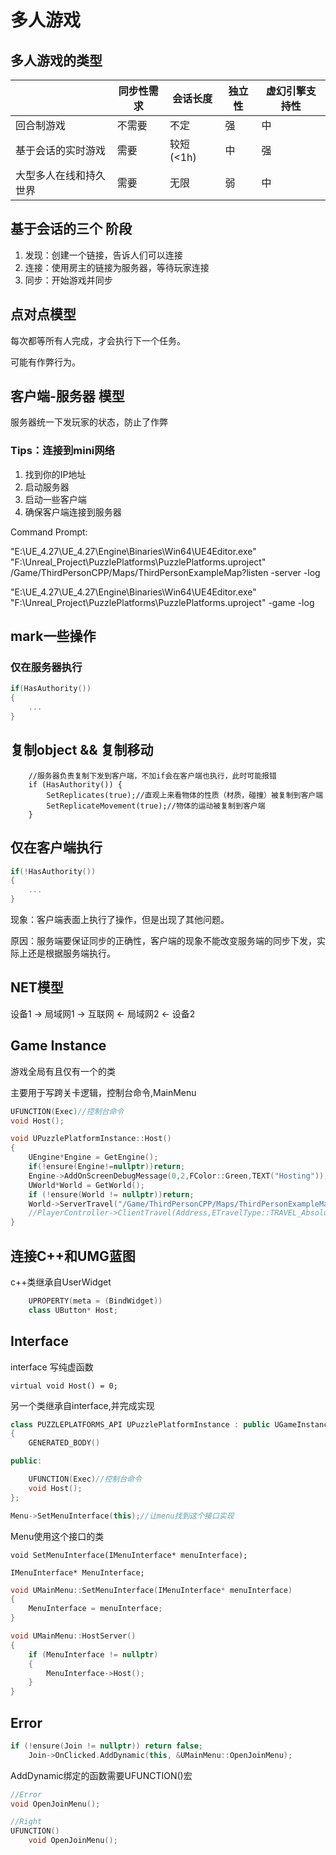 # 多人游戏

## 多人游戏的类型

|                        | 同步性需求 | 会话长度     | 独立性 | 虚幻引擎支持性 |
| ---------------------- | ---------- | ------------ | ------ | -------------- |
| 回合制游戏             | 不需要     | 不定         | 强     | 中             |
| 基于会话的实时游戏     | 需要       | 较短   (<1h) | 中     | 强             |
| 大型多人在线和持久世界 | 需要       | 无限         | 弱     | 中             |

 

## 基于会话的三个 阶段

1. 发现：创建一个链接，告诉人们可以连接
2. 连接：使用房主的链接为服务器，等待玩家连接
3. 同步：开始游戏并同步



## 点对点模型

每次都等所有人完成，才会执行下一个任务。

可能有作弊行为。



## 客户端-服务器 模型

服务器统一下发玩家的状态，防止了作弊



### Tips：连接到mini网络

1. 找到你的IP地址
2. 启动服务器
3. 启动一些客户端 
4. 确保客户端连接到服务器

Command Prompt:

 "E:\UE_4.27\UE_4.27\Engine\Binaries\Win64\UE4Editor.exe" "F:\Unreal_Project\PuzzlePlatforms\PuzzlePlatforms.uproject" /Game/ThirdPersonCPP/Maps/ThirdPersonExampleMap?listen -server -log

"E:\UE_4.27\UE_4.27\Engine\Binaries\Win64\UE4Editor.exe" "F:\Unreal_Project\PuzzlePlatforms\PuzzlePlatforms.uproject"  -game -log



## mark一些操作

### 仅在服务器执行

~~~cpp
if(HasAuthority())
{
    ...
}
~~~

## 复制object && 复制移动

~~~c'p'p
	//服务器负责复制下发到客户端，不加if会在客户端也执行，此时可能报错
	if (HasAuthority()) {
		SetReplicates(true);//直观上来看物体的性质（材质，碰撞）被复制到客户端
		SetReplicateMovement(true);//物体的运动被复制到客户端
	}
~~~

## 仅在客户端执行

~~~cpp
if(!HasAuthority())
{
    ...
}
~~~

现象：客户端表面上执行了操作，但是出现了其他问题。

原因：服务端要保证同步的正确性，客户端的现象不能改变服务端的同步下发，实际上还是根据服务端执行。

## NET模型

设备1 -> 局域网1 -> 互联网 <- 局域网2 <- 设备2

## Game Instance

游戏全局有且仅有一个的类

主要用于写跨关卡逻辑，控制台命令,MainMenu

~~~cpp
UFUNCTION(Exec)//控制台命令
void Host();
~~~

~~~cpp
void UPuzzlePlatformInstance::Host()
{
	UEngine*Engine = GetEngine();
	if(!ensure(Engine!=nullptr))return;
	Engine->AddOnScreenDebugMessage(0,2,FColor::Green,TEXT("Hosting"));
	UWorld*World = GetWorld();
	if (!ensure(World != nullptr))return;
	World->ServerTravel("/Game/ThirdPersonCPP/Maps/ThirdPersonExampleMap?listen");//将玩家控制器传送到某个地图,并监听
    //PlayerController->ClientTravel(Address,ETravelType::TRAVEL_Absolute);//将客户端传送到服务端地址的地图里
}
~~~

## 连接C++和UMG蓝图

c++类继承自UserWidget

~~~cpp
	UPROPERTY(meta = (BindWidget))
	class UButton* Host; 
~~~

##  

## Interface

interface 写纯虚函数

~~~c'p'p
virtual void Host() = 0;
~~~



另一个类继承自interface,并完成实现

~~~cpp
class PUZZLEPLATFORMS_API UPuzzlePlatformInstance : public UGameInstance,public IMenuInterface
{
	GENERATED_BODY()

public:

	UFUNCTION(Exec)//控制台命令
	void Host();
};
~~~

~~~cpp
Menu->SetMenuInterface(this);//让menu找到这个接口实现
~~~



Menu使用这个接口的类

~~~c'p'p
void SetMenuInterface(IMenuInterface* menuInterface);

IMenuInterface* MenuInterface;
~~~

~~~cpp
void UMainMenu::SetMenuInterface(IMenuInterface* menuInterface)
{
	MenuInterface = menuInterface;
}

void UMainMenu::HostServer()
{
	if (MenuInterface != nullptr)
	{
		MenuInterface->Host();
	}
}
~~~

## Error

~~~cpp
if (!ensure(Join != nullptr)) return false;
	Join->OnClicked.AddDynamic(this, &UMainMenu::OpenJoinMenu);
~~~

AddDynamic绑定的函数需要UFUNCTION()宏

~~~cpp
//Error
void OpenJoinMenu();
~~~



~~~cpp
//Right	
UFUNCTION()
	void OpenJoinMenu();
~~~

